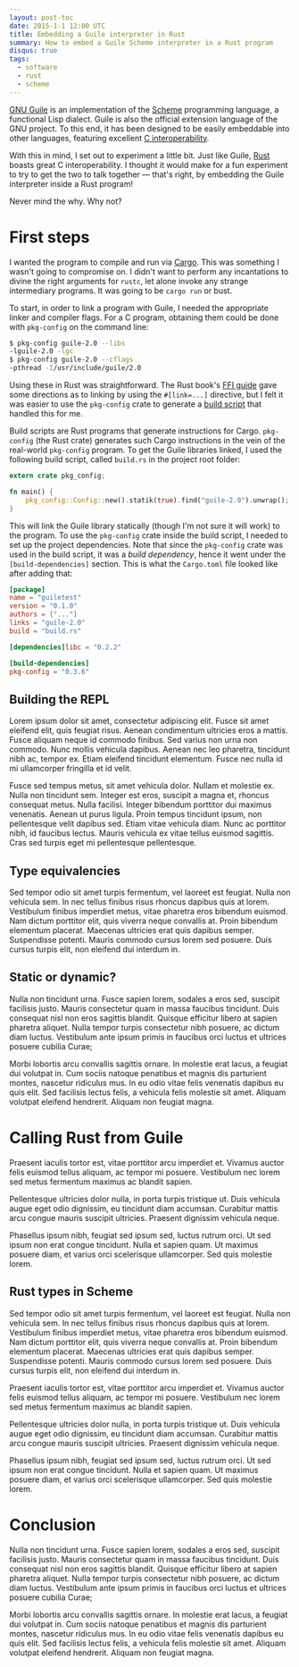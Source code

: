 ```yaml
---
layout: post-toc
date: 2015-1-1 12:00 UTC
title: Embedding a Guile interpreter in Rust 
summary: How to embed a Guile Scheme interpreter in a Rust program
disqus: true
tags:
  - software
  - rust
  - scheme
---
```


[GNU Guile](http://www.gnu.org/software/guile/) is an implementation of the
[Scheme](https://en.wikipedia.org/wiki/Scheme_%28programming_language%29) programming language, a
functional Lisp dialect. Guile is also the official extension language of the GNU project. To this
end, it has been designed to be easily embeddable into other languages, featuring excellent
[C interoperability](http://www.gnu.org/software/guile/docs/master/guile.html/Programming-in-C.html#Programming-in-C).

With this in mind, I set out to experiment a little bit. Just like Guile,
[Rust](http://www.rust-lang.org) boasts great C interoperability. I thought it would make for a fun
experiment to try to get the two to talk together &mdash; that's right, by embedding the Guile
interpreter inside a Rust program!

Never mind the why. Why not? 

# First steps

I wanted the program to compile and run via [Cargo](https://crates.io). This was something I wasn't
going to compromise on. I didn't want to perform any incantations to divine the right arguments for
`rustc`, let alone invoke any strange intermediary programs. It was going to be `cargo run` or bust.

To start, in order to link a program with Guile, I needed the appropriate linker and compiler
flags. For a C program, obtaining them could be done with `pkg-config` on the command line:

```bash
$ pkg-config guile-2.0 --libs
-lguile-2.0 -lgc 
$ pkg-config guile-2.0 --cflags
-pthread -I/usr/include/guile/2.0
```

Using these in Rust was straightforward. The Rust book's
[FFI guide](https://doc.rust-lang.org/book/ffi.html) gave some directions as to linking by using the
`#[link=...]` directive, but I felt it was easier to use the `pkg-config` crate to generate a
[build script](http://doc.crates.io/build-script.html) that handled this for me.

Build scripts are Rust programs that generate instructions for Cargo. `pkg-config` (the Rust crate)
generates such Cargo instructions in the vein of the real-world `pkg-config` program. To get the
Guile libraries linked, I used the following build script, called `build.rs` in the project root
folder:

```Rust
extern crate pkg_config;

fn main() {
    pkg_config::Config::new().statik(true).find("guile-2.0").unwrap();
}
```

This will link the Guile library statically (though I'm not sure it will work) to the program. To
use the `pkg-config` crate inside the build script, I needed to set up the project
dependencies. Note that since the `pkg-config` crate was used in the build script, it was a *build
dependency*, hence it went under the `[build-dependencies]` section. This is what the `Cargo.toml`
file looked like after adding that:

```toml
[package]
name = "guiletest"
version = "0.1.0"
authors = ["..."]
links = "guile-2.0"
build = "build.rs"

[dependencies]libc = "0.2.2"

[build-dependencies]
pkg-config = "0.3.6"
```

## Building the REPL

Lorem ipsum dolor sit amet, consectetur adipiscing elit. Fusce sit amet eleifend elit, quis feugiat
risus. Aenean condimentum ultricies eros a mattis. Fusce aliquam neque id commodo finibus. Sed
varius non urna non commodo. Nunc mollis vehicula dapibus. Aenean nec leo pharetra, tincidunt nibh
ac, tempor ex. Etiam eleifend tincidunt elementum. Fusce nec nulla id mi ullamcorper fringilla et id
velit.

Fusce sed tempus metus, sit amet vehicula dolor. Nullam et molestie ex. Nulla non tincidunt
sem. Integer est eros, suscipit a magna et, rhoncus consequat metus. Nulla facilisi. Integer
bibendum porttitor dui maximus venenatis. Aenean ut purus ligula. Proin tempus tincidunt ipsum, non
pellentesque velit dapibus sed. Etiam vitae vehicula diam. Nunc ac porttitor nibh, id faucibus
lectus. Mauris vehicula ex vitae tellus euismod sagittis. Cras sed turpis eget mi pellentesque
pellentesque.

## Type equivalencies

Sed tempor odio sit amet turpis fermentum, vel laoreet est feugiat. Nulla non vehicula sem. In nec
tellus finibus risus rhoncus dapibus quis at lorem. Vestibulum finibus imperdiet metus, vitae
pharetra eros bibendum euismod. Nam dictum porttitor elit, quis viverra neque convallis at. Proin
bibendum elementum placerat. Maecenas ultricies erat quis dapibus semper. Suspendisse
potenti. Mauris commodo cursus lorem sed posuere. Duis cursus turpis elit, non eleifend dui interdum
in.

## Static or dynamic?

Nulla non tincidunt urna. Fusce sapien lorem, sodales a eros sed, suscipit facilisis justo. Mauris
consectetur quam in massa faucibus tincidunt. Duis consequat nisl non eros sagittis blandit. Quisque
efficitur libero at sapien pharetra aliquet. Nulla tempor turpis consectetur nibh posuere, ac dictum
diam luctus. Vestibulum ante ipsum primis in faucibus orci luctus et ultrices posuere cubilia Curae;

Morbi lobortis arcu convallis sagittis ornare. In molestie erat lacus, a feugiat dui volutpat
in. Cum sociis natoque penatibus et magnis dis parturient montes, nascetur ridiculus mus. In eu odio
vitae felis venenatis dapibus eu quis elit. Sed facilisis lectus felis, a vehicula felis molestie
sit amet. Aliquam volutpat eleifend hendrerit. Aliquam non feugiat magna.

# Calling Rust from Guile

Praesent iaculis tortor est, vitae porttitor arcu imperdiet et. Vivamus auctor felis euismod tellus
aliquam, ac tempor mi posuere. Vestibulum nec lorem sed metus fermentum maximus ac blandit sapien.

Pellentesque ultricies dolor nulla, in porta turpis tristique ut. Duis vehicula augue eget odio
dignissim, eu tincidunt diam accumsan. Curabitur mattis arcu congue mauris suscipit
ultricies. Praesent dignissim vehicula neque.

Phasellus ipsum nibh, feugiat sed ipsum sed, luctus rutrum orci. Ut sed ipsum non erat congue
tincidunt. Nulla et sapien quam. Ut maximus posuere diam, et varius orci scelerisque
ullamcorper. Sed quis molestie lorem.

## Rust types in Scheme

Sed tempor odio sit amet turpis fermentum, vel laoreet est feugiat. Nulla non vehicula sem. In nec
tellus finibus risus rhoncus dapibus quis at lorem. Vestibulum finibus imperdiet metus, vitae
pharetra eros bibendum euismod. Nam dictum porttitor elit, quis viverra neque convallis at. Proin
bibendum elementum placerat. Maecenas ultricies erat quis dapibus semper. Suspendisse
potenti. Mauris commodo cursus lorem sed posuere. Duis cursus turpis elit, non eleifend dui interdum
in.

Praesent iaculis tortor est, vitae porttitor arcu imperdiet et. Vivamus auctor felis euismod tellus
aliquam, ac tempor mi posuere. Vestibulum nec lorem sed metus fermentum maximus ac blandit sapien.

Pellentesque ultricies dolor nulla, in porta turpis tristique ut. Duis vehicula augue eget odio
dignissim, eu tincidunt diam accumsan. Curabitur mattis arcu congue mauris suscipit
ultricies. Praesent dignissim vehicula neque.

Phasellus ipsum nibh, feugiat sed ipsum sed, luctus rutrum orci. Ut sed ipsum non erat congue
tincidunt. Nulla et sapien quam. Ut maximus posuere diam, et varius orci scelerisque
ullamcorper. Sed quis molestie lorem.

# Conclusion

Nulla non tincidunt urna. Fusce sapien lorem, sodales a eros sed, suscipit facilisis justo. Mauris
consectetur quam in massa faucibus tincidunt. Duis consequat nisl non eros sagittis blandit. Quisque
efficitur libero at sapien pharetra aliquet. Nulla tempor turpis consectetur nibh posuere, ac dictum
diam luctus. Vestibulum ante ipsum primis in faucibus orci luctus et ultrices posuere cubilia Curae;

Morbi lobortis arcu convallis sagittis ornare. In molestie erat lacus, a feugiat dui volutpat
in. Cum sociis natoque penatibus et magnis dis parturient montes, nascetur ridiculus mus. In eu odio
vitae felis venenatis dapibus eu quis elit. Sed facilisis lectus felis, a vehicula felis molestie
sit amet. Aliquam volutpat eleifend hendrerit. Aliquam non feugiat magna.



